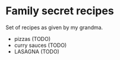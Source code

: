 # Family secret recipes

Set of recipes as given by my grandma.

 - pizzas (TODO)
 - curry sauces (TODO)
 - LASAGNA (TODO)